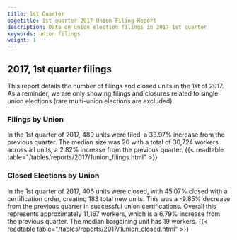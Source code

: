 ```yaml
---
title: 1st Quarter 
pagetitle: 1st quarter 2017 Union Filing Report
description: Data on union election filings in 2017 1st quarter 
keywords: union filings
weight: 1
---
```


## 2017, 1st quarter filings

This report details the number of filings and closed units in the 1st of 2017. As a reminder, we are only showing filings and closures related to single union elections (rare multi-union elections are excluded).

### Filings by Union
In the 1st quarter of 2017, 489 units were filed, a 33.97% increase from the previous quarter. The median size was 20 with a total of 30,724 workers across all units, a 2.82% increase from the previous quarter.
{{< readtable table="/tables/reports/2017/1union_filings.html" >}}

### Closed Elections by Union
In the 1st quarter of 2017, 406 units were closed, with 45.07% closed with a certification order, creating 183 total new units. This was a -9.85% decrease from the previous quarter in successful union certifications. Overall this represents approximately 11,167 workers, which is a 6.79% increase from the previous quarter. The median bargaining unit has 19 workers.
{{< readtable table="/tables/reports/2017/1union_closed.html" >}}
